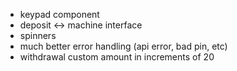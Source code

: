 - keypad component
- deposit <-> machine interface
- spinners
- much better error handling (api error, bad pin, etc)
- withdrawal custom amount in increments of 20
